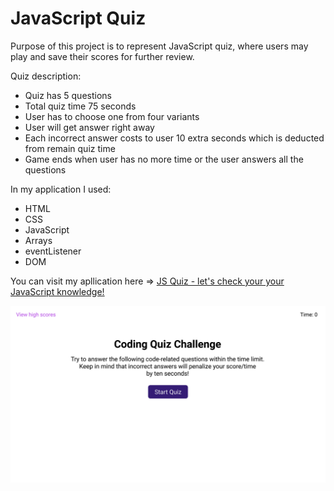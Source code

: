 # JavaScript Quiz

Purpose of this project is to represent JavaScript quiz, where users may play and save their scores for further review.

Quiz description:
- Quiz has 5 questions
- Total quiz time 75 seconds 
- User has to choose one from four variants
- User will get answer right away
- Each incorrect answer costs to user 10 extra seconds which is deducted from remain quiz time
- Game ends when user has no more time or the user answers all the questions

In my application I used: 
- HTML 
- CSS
- JavaScript
- Arrays
- eventListener
- DOM

You can visit my apllication here => <a href=https://smolyakova30.github.io/js-quiz/ here link> JS Quiz - let's check your your JavaScript knowledge!</a>

![Alt text](assets/images/demo.gif "Optional Title")